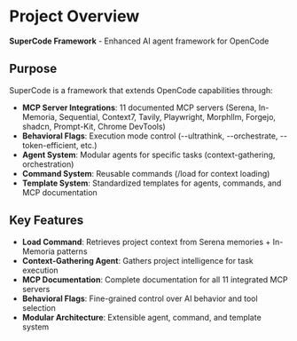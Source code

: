 # Project Overview

**SuperCode Framework** - Enhanced AI agent framework for OpenCode

## Purpose

SuperCode is a framework that extends OpenCode capabilities through:
- **MCP Server Integrations**: 11 documented MCP servers (Serena, In-Memoria, Sequential, Context7, Tavily, Playwright, Morphllm, Forgejo, shadcn, Prompt-Kit, Chrome DevTools)
- **Behavioral Flags**: Execution mode control (--ultrathink, --orchestrate, --token-efficient, etc.)
- **Agent System**: Modular agents for specific tasks (context-gathering, orchestration)
- **Command System**: Reusable commands (/load for context loading)
- **Template System**: Standardized templates for agents, commands, and MCP documentation

## Key Features

- **Load Command**: Retrieves project context from Serena memories + In-Memoria patterns
- **Context-Gathering Agent**: Gathers project intelligence for task execution
- **MCP Documentation**: Complete documentation for all 11 integrated MCP servers
- **Behavioral Flags**: Fine-grained control over AI behavior and tool selection
- **Modular Architecture**: Extensible agent, command, and template system
